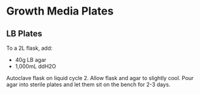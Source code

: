 # Growth Media Plates 
## LB Plates
To a 2L flask, add:  
- 40g LB agar 
- 1,000mL ddH2O

Autoclave flask on liquid cycle 2. Allow flask and agar to slightly cool. Pour agar into sterile plates and let them sit on the bench for 2-3 days.
